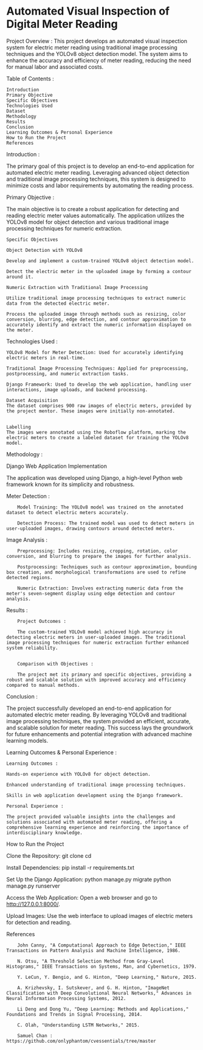 # Automated Visual Inspection of Digital Meter Reading

Project Overview :
This project develops an automated visual inspection system for electric meter reading using traditional image processing techniques and the YOLOv8 object detection model. The system aims to enhance the accuracy and efficiency of meter reading, reducing the need for manual labor and associated costs.


Table of Contents :

	Introduction  
	Primary Objective  
	Specific Objectives  
	Technologies Used  
	Dataset  
	Methodology  
	Results  
	Conclusion  
	Learning Outcomes & Personal Experience  
	How to Run the Project  
	References  

Introduction :
	
The primary goal of this project is to develop an end-to-end application for automated electric meter reading. Leveraging advanced object detection and traditional image processing techniques, this system is designed to minimize costs and labor requirements by automating the reading process.


Primary Objective	:

The main objective is to create a robust application for detecting and reading electric meter values automatically. The application utilizes the YOLOv8 model for object detection and various traditional image processing techniques for numeric extraction.


	Specific Objectives	
	
	Object Detection with YOLOv8
	
	Develop and implement a custom-trained YOLOv8 object detection model.
	
	Detect the electric meter in the uploaded image by forming a contour around it.	
	
	Numeric Extraction with Traditional Image Processing		
	
	Utilize traditional image processing techniques to extract numeric data from the detected electric meter.		
	
	Process the uploaded image through methods such as resizing, color conversion, blurring, edge detection, and contour approximation to accurately identify and extract the numeric information displayed on the meter.		



Technologies Used :

	YOLOv8 Model for Meter Detection: Used for accurately identifying electric meters in real-time.
	
	Traditional Image Processing Techniques: Applied for preprocessing, postprocessing, and numeric extraction tasks.
	
	Django Framework: Used to develop the web application, handling user interactions, image uploads, and backend processing.
	
	Dataset Acquisition
	The dataset comprises 900 raw images of electric meters, provided by the project mentor. These images were initially non-annotated.
	
	
	Labelling
	The images were annotated using the Roboflow platform, marking the electric meters to create a labeled dataset for training the YOLOv8 model.


Methodology :

Django Web Application Implementation

The application was developed using Django, a high-level Python web framework known for its simplicity and robustness.

Meter Detection :

        Model Training: The YOLOv8 model was trained on the annotated dataset to detect electric meters accurately.
        
        Detection Process: The trained model was used to detect meters in user-uploaded images, drawing contours around detected meters.

Image Analysis :

        Preprocessing: Includes resizing, cropping, rotation, color conversion, and blurring to prepare the images for further analysis.
        
        Postprocessing: Techniques such as contour approximation, bounding box creation, and morphological transformations are used to refine detected regions.
        
        Numeric Extraction: Involves extracting numeric data from the meter's seven-segment display using edge detection and contour analysis.


        

Results :  

        Project Outcomes :
        
        The custom-trained YOLOv8 model achieved high accuracy in detecting electric meters in user-uploaded images. The traditional image processing techniques for numeric extraction further enhanced system reliability.
        
        
        Comparison with Objectives :
        
        The project met its primary and specific objectives, providing a robust and scalable solution with improved accuracy and efficiency compared to manual methods.


Conclusion :

The project successfully developed an end-to-end application for automated electric meter reading. By leveraging YOLOv8 and traditional image processing techniques, the system provided an efficient, accurate, and scalable solution for meter reading. This success lays the groundwork for future enhancements and potential integration with advanced machine learning models.


Learning Outcomes & Personal Experience :

    Learning Outcomes :
  
    Hands-on experience with YOLOv8 for object detection.
    
    Enhanced understanding of traditional image processing techniques.
    
    Skills in web application development using the Django framework.
    
    Personal Experience :
    
    The project provided valuable insights into the challenges and solutions associated with automated meter reading, offering a comprehensive learning experience and reinforcing the importance of interdisciplinary knowledge.


How to Run the Project


Clone the Repository:
	git clone <repository-url>
	cd <repository-directory>

Install Dependencies:
	pip install -r requirements.txt

Set Up the Django Application:
	python manage.py migrate
	python manage.py runserver

Access the Web Application:
	Open a web browser and go to http://127.0.0.1:8000/.

Upload Images:
	Use the web interface to upload images of electric meters for detection and reading.

References

		John Canny, "A Computational Approach to Edge Detection," IEEE Transactions on Pattern Analysis and Machine Intelligence, 1986.
		
		N. Otsu, "A Threshold Selection Method from Gray-Level Histograms," IEEE Transactions on Systems, Man, and Cybernetics, 1979.
		
		Y. LeCun, Y. Bengio, and G. Hinton, "Deep Learning," Nature, 2015.
		
		A. Krizhevsky, I. Sutskever, and G. H. Hinton, "ImageNet Classification with Deep Convolutional Neural Networks," Advances in Neural Information Processing Systems, 2012.
		
		Li Deng and Dong Yu, "Deep Learning: Methods and Applications," Foundations and Trends in Signal Processing, 2014.
		
		C. Olah, "Understanding LSTM Networks," 2015.
		
		Samuel Chan : https://github.com/onlyphantom/cvessentials/tree/master


